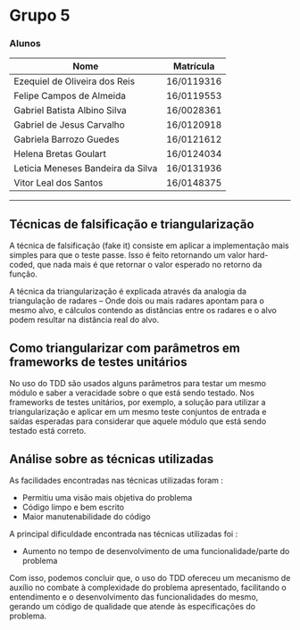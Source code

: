 # Grupo 5

### Alunos

| Nome | Matrícula |
|------|-----------|
| Ezequiel de Oliveira dos Reis | 16/0119316 |
| Felipe Campos de Almeida | 16/0119553 |
| Gabriel Batista Albino Silva | 16/0028361 |
| Gabriel de Jesus Carvalho | 16/0120918 |
| Gabriela Barrozo Guedes | 16/0121612 |
| Helena Bretas Goulart | 16/0124034 |
| Leticia Meneses Bandeira da Silva | 16/0131936 |
| Vitor Leal dos Santos | 16/0148375 |

---

## Técnicas de falsificação e triangularização

A técnica de falsificação (fake it) consiste em aplicar a implementação mais simples para que o teste passe. Isso é feito retornando um valor hard-coded, que nada mais é que retornar o valor esperado no retorno da função. 

A técnica da triangularização é explicada através da analogia da triangulação de radares – Onde dois ou mais radares apontam para o mesmo alvo, e cálculos contendo as distâncias entre os radares e o alvo podem resultar na distância real do alvo.

## Como triangularizar com parâmetros em frameworks de testes unitários

No uso do TDD são usados alguns parâmetros para testar um mesmo módulo e saber a veracidade sobre o que está sendo testado. Nos frameworks de testes unitários, por exemplo, a solução para utilizar a triangularização e aplicar em um mesmo teste conjuntos de entrada e saídas esperadas para considerar que aquele módulo que está sendo testado está correto.

## Análise sobre as técnicas utilizadas

As facilidades encontradas nas técnicas utilizadas foram : <br>

-  Permitiu uma visão mais objetiva do problema <br>
-  Código limpo e bem escrito <br>
-  Maior manutenabilidade do código <br>

A principal dificuldade encontrada nas técnicas utilizadas foi : <br>

-   Aumento no tempo de desenvolvimento de uma funcionalidade/parte do problema <br>

Com isso, podemos concluir que, o uso do TDD ofereceu um mecanismo de auxílio no combate à complexidade do problema apresentado, facilitando o entendimento e o desenvolvimento das funcionalidades do mesmo, gerando um código de qualidade que atende às especificações do problema.
